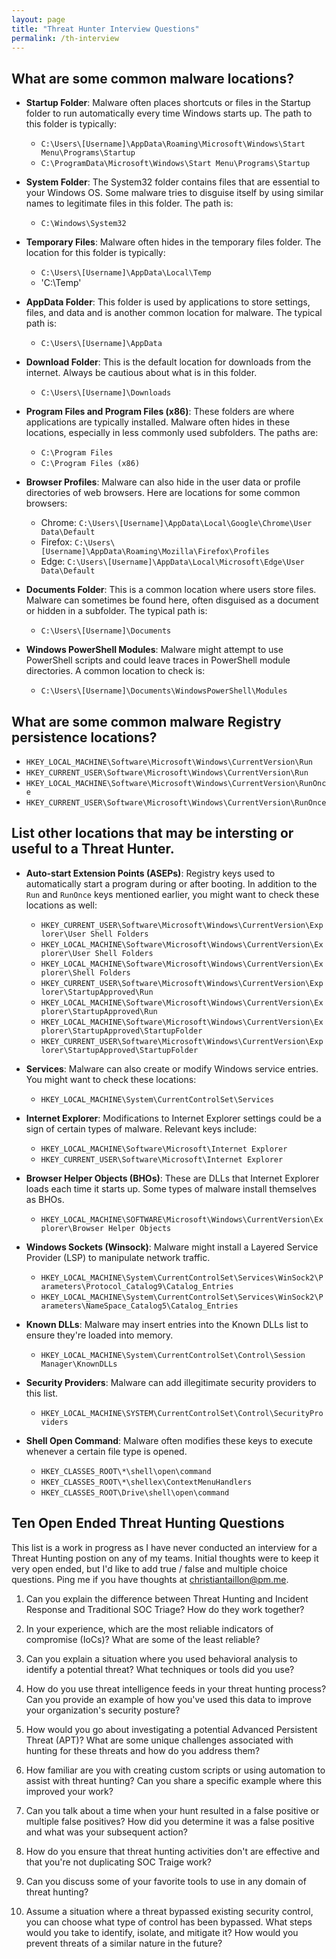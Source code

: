 ```yaml
---
layout: page
title: "Threat Hunter Interview Questions"
permalink: /th-interview
---
```


## What are some common malware locations?
- **Startup Folder**: Malware often places shortcuts or files in the Startup folder to run automatically every time Windows starts up. The path to this folder is typically:
    - `C:\Users\[Username]\AppData\Roaming\Microsoft\Windows\Start Menu\Programs\Startup`
    - `C:\ProgramData\Microsoft\Windows\Start Menu\Programs\Startup`

- **System Folder**: The System32 folder contains files that are essential to your Windows OS. Some malware tries to disguise itself by using similar names to legitimate files in this folder. The path is:
    - `C:\Windows\System32`

- **Temporary Files**: Malware often hides in the temporary files folder. The location for this folder is typically:
    - `C:\Users\[Username]\AppData\Local\Temp`
    - 'C:\Temp'
- **AppData Folder**: This folder is used by applications to store settings, files, and data and is another common location for malware. The typical path is:
    - `C:\Users\[Username]\AppData`

- **Download Folder**: This is the default location for downloads from the internet. Always be cautious about what is in this folder.
    - `C:\Users\[Username]\Downloads`

- **Program Files and Program Files (x86)**: These folders are where applications are typically installed. Malware often hides in these locations, especially in less commonly used subfolders. The paths are:
    - `C:\Program Files`
    - `C:\Program Files (x86)`

- **Browser Profiles**: Malware can also hide in the user data or profile directories of web browsers. Here are locations for some common browsers:
    - Chrome: `C:\Users\[Username]\AppData\Local\Google\Chrome\User Data\Default`
    - Firefox: `C:\Users\[Username]\AppData\Roaming\Mozilla\Firefox\Profiles`
    - Edge: `C:\Users\[Username]\AppData\Local\Microsoft\Edge\User Data\Default`

- **Documents Folder**: This is a common location where users store files. Malware can sometimes be found here, often disguised as a document or hidden in a subfolder. The typical path is:
    - `C:\Users\[Username]\Documents`

- **Windows PowerShell Modules**: Malware might attempt to use PowerShell scripts and could leave traces in PowerShell module directories. A common location to check is:
    - `C:\Users\[Username]\Documents\WindowsPowerShell\Modules`

## What are some common malware Registry persistence locations?
- `HKEY_LOCAL_MACHINE\Software\Microsoft\Windows\CurrentVersion\Run`
- `HKEY_CURRENT_USER\Software\Microsoft\Windows\CurrentVersion\Run`
- `HKEY_LOCAL_MACHINE\Software\Microsoft\Windows\CurrentVersion\RunOnce`
- `HKEY_CURRENT_USER\Software\Microsoft\Windows\CurrentVersion\RunOnce`

## List other locations that may be intersting or useful to a Threat Hunter.
- **Auto-start Extension Points (ASEPs)**: Registry keys used to automatically start a program during or after booting. In addition to the `Run` and `RunOnce` keys mentioned earlier, you might want to check these locations as well:
    - `HKEY_CURRENT_USER\Software\Microsoft\Windows\CurrentVersion\Explorer\User Shell Folders`
    - `HKEY_LOCAL_MACHINE\Software\Microsoft\Windows\CurrentVersion\Explorer\User Shell Folders`
    - `HKEY_LOCAL_MACHINE\Software\Microsoft\Windows\CurrentVersion\Explorer\Shell Folders`
    - `HKEY_CURRENT_USER\Software\Microsoft\Windows\CurrentVersion\Explorer\StartupApproved\Run`
    - `HKEY_LOCAL_MACHINE\Software\Microsoft\Windows\CurrentVersion\Explorer\StartupApproved\Run`
    - `HKEY_LOCAL_MACHINE\Software\Microsoft\Windows\CurrentVersion\Explorer\StartupApproved\StartupFolder`
    - `HKEY_CURRENT_USER\Software\Microsoft\Windows\CurrentVersion\Explorer\StartupApproved\StartupFolder`

- **Services**: Malware can also create or modify Windows service entries. You might want to check these locations:
    - `HKEY_LOCAL_MACHINE\System\CurrentControlSet\Services`

- **Internet Explorer**: Modifications to Internet Explorer settings could be a sign of certain types of malware. Relevant keys include:
    - `HKEY_LOCAL_MACHINE\Software\Microsoft\Internet Explorer`
    - `HKEY_CURRENT_USER\Software\Microsoft\Internet Explorer`

- **Browser Helper Objects (BHOs)**: These are DLLs that Internet Explorer loads each time it starts up. Some types of malware install themselves as BHOs.
    - `HKEY_LOCAL_MACHINE\SOFTWARE\Microsoft\Windows\CurrentVersion\Explorer\Browser Helper Objects`

- **Windows Sockets (Winsock)**: Malware might install a Layered Service Provider (LSP) to manipulate network traffic.
    - `HKEY_LOCAL_MACHINE\System\CurrentControlSet\Services\WinSock2\Parameters\Protocol_Catalog9\Catalog_Entries`
    - `HKEY_LOCAL_MACHINE\System\CurrentControlSet\Services\WinSock2\Parameters\NameSpace_Catalog5\Catalog_Entries`

- **Known DLLs**: Malware may insert entries into the Known DLLs list to ensure they're loaded into memory.
    - `HKEY_LOCAL_MACHINE\System\CurrentControlSet\Control\Session Manager\KnownDLLs`

- **Security Providers**: Malware can add illegitimate security providers to this list.
    - `HKEY_LOCAL_MACHINE\SYSTEM\CurrentControlSet\Control\SecurityProviders`

- **Shell Open Command**: Malware often modifies these keys to execute whenever a certain file type is opened.
    - `HKEY_CLASSES_ROOT\*\shell\open\command`
    - `HKEY_CLASSES_ROOT\*\shellex\ContextMenuHandlers`
    - `HKEY_CLASSES_ROOT\Drive\shell\open\command`

## Ten Open Ended Threat Hunting Questions
This list is a work in progress as I have never conducted an interview for a Threat Hunting postion on any of my teams. Initial thoughts were to keep it very open ended, but I'd like to add true / false and multiple choice questions. Ping me if you have thoughts at [christiantaillon@pm.me](mailto:christiantaillon@pm.me).

1. Can you explain the difference between Threat Hunting and Incident Response and Traditional SOC Triage? How do they work together?

2. In your experience, which are the most reliable indicators of compromise (IoCs)? What are some of the least reliable?

3. Can you explain a situation where you used behavioral analysis to identify a potential threat? What techniques or tools did you use?

4. How do you use threat intelligence feeds in your threat hunting process? Can you provide an example of how you've used this data to improve your organization's security posture?

5. How would you go about investigating a potential Advanced Persistent Threat (APT)? What are some unique challenges associated with hunting for these threats and how do you address them?

6. How familiar are you with creating custom scripts or using automation to assist with threat hunting? Can you share a specific example where this improved your work?

7. Can you talk about a time when your hunt resulted in a false positive or multiple false positives? How did you determine it was a false positive and what was your subsequent action?

8. How do you ensure that threat hunting activities don't are effective and that you're not duplicating SOC Traige work?

9. Can you discuss some of your favorite tools to use in any domain of threat hunting?

10. Assume a situation where a threat bypassed existing security control, you can choose what type of control has been bypassed. What steps would you take to identify, isolate, and mitigate it? How would you prevent threats of a similar nature in the future?
